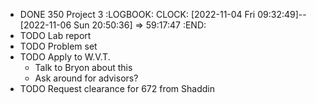 - DONE 350 Project 3
  :LOGBOOK:
  CLOCK: [2022-11-04 Fri 09:32:49]--[2022-11-06 Sun 20:50:36] =>  59:17:47
  :END:
- TODO Lab report
- TODO Problem set
- TODO Apply to W.V.T.
	- Talk to Bryon about this
	- Ask around for advisors?
- TODO Request clearance for 672 from Shaddin